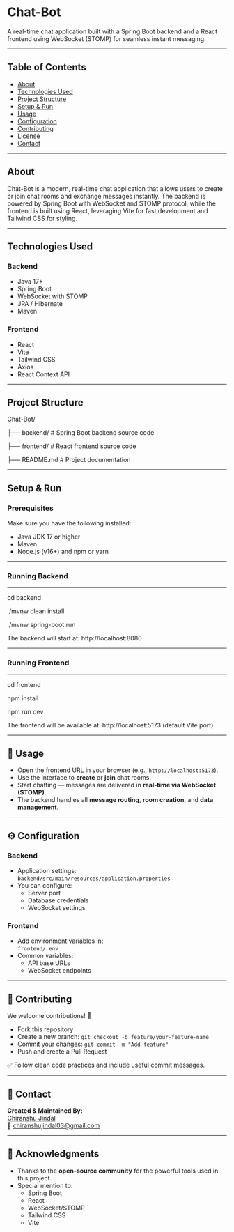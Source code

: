 # Chat-Bot

A real-time chat application built with a Spring Boot backend and a React frontend using WebSocket (STOMP) for seamless instant messaging.

---

## Table of Contents

- [About](#about)  
- [Technologies Used](#technologies-used)  
- [Project Structure](#project-structure)  
- [Setup & Run](#setup--run)  
- [Usage](#usage)  
- [Configuration](#configuration)  
- [Contributing](#contributing)  
- [License](#license)  
- [Contact](#contact)  

---

## About

Chat-Bot is a modern, real-time chat application that allows users to create or join chat rooms and exchange messages instantly. The backend is powered by Spring Boot with WebSocket and STOMP protocol, while the frontend is built using React, leveraging Vite for fast development and Tailwind CSS for styling.

---

## Technologies Used

### Backend
- Java 17+  
- Spring Boot  
- WebSocket with STOMP  
- JPA / Hibernate  
- Maven  

### Frontend
- React  
- Vite  
- Tailwind CSS  
- Axios  
- React Context API  

---

## Project Structure
Chat-Bot/

├── backend/ # Spring Boot backend source code

├── frontend/ # React frontend source code

├── README.md # Project documentation

---

## Setup & Run

### Prerequisites

Make sure you have the following installed:

- Java JDK 17 or higher  
- Maven  
- Node.js (v16+) and npm or yarn  

---

### Running Backend
---
cd backend

./mvnw clean install

./mvnw spring-boot:run

The backend will start at: http://localhost:8080

---

### Running Frontend
---
cd frontend

npm install

npm run dev

The frontend will be available at: http://localhost:5173 (default Vite port)

---

## 📌 Usage

- Open the frontend URL in your browser (e.g., `http://localhost:5173`).
- Use the interface to **create** or **join** chat rooms.
- Start chatting — messages are delivered in **real-time via WebSocket (STOMP)**.
- The backend handles all **message routing**, **room creation**, and **data management**.

---

## ⚙️ Configuration

### Backend
- Application settings:  
  `backend/src/main/resources/application.properties`
- You can configure:
  - Server port
  - Database credentials
  - WebSocket settings

### Frontend
- Add environment variables in:  
  `frontend/.env`
- Common variables:
  - API base URLs
  - WebSocket endpoints

---

## 🤝 Contributing

We welcome contributions! 🚀

- Fork this repository
- Create a new branch: `git checkout -b feature/your-feature-name`
- Commit your changes: `git commit -m "Add feature"`
- Push and create a Pull Request

✅ Follow clean code practices and include useful commit messages.

---


## 🙋 Contact

**Created & Maintained By:**  
[Chiranshu Jindal](https://github.com/Chiranshu-Jindal)  
📧 chiranshujindal03@gmail.com

---

## 🙌 Acknowledgments

- Thanks to the **open-source community** for the powerful tools used in this project.
- Special mention to:
  - Spring Boot  
  - React  
  - WebSocket/STOMP  
  - Tailwind CSS  
  - Vite




